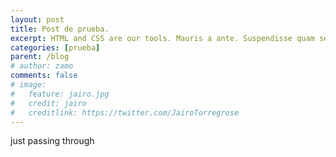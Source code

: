 ```yaml
---
layout: post
title: Post de prueba.
excerpt: HTML and CSS are our tools. Mauris a ante. Suspendisse quam sem, consequat at, commodo vitae, feugiat in, nunc. Morbi imperdiet augue quis tellus. Praesent mattis, massa quis luctus fermentum, turpis mi volutpat justo, eu volutpat enim diam eget metus.
categories: [prueba]
parent: /blog
# author: zamo
comments: false
# image:
#   feature: jairo.jpg
#   credit: jairo
#   creditlink: https://twitter.com/JairoTorregrose
---
```


just passing through
<!-- ![jairito](/img/jairo.jpg) -->